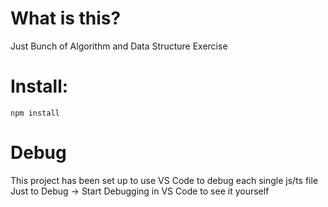 # What is this?
Just Bunch of Algorithm and Data Structure Exercise

# Install:
`npm install`

# Debug
This project has been set up to use VS Code to debug each single js/ts file 
Just to Debug -> Start Debugging in VS Code to see it yourself
